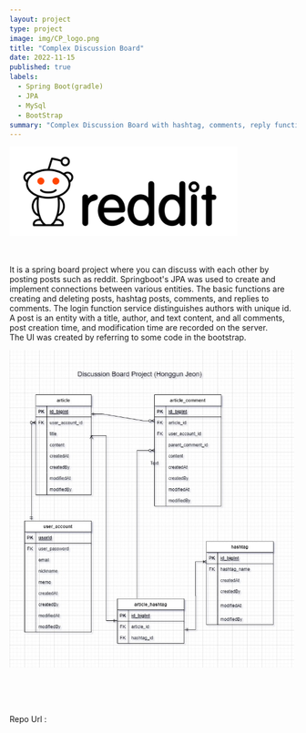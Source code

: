 ```yaml
---
layout: project
type: project
image: img/CP_logo.png
title: "Complex Discussion Board"
date: 2022-11-15
published: true
labels:
  - Spring Boot(gradle)
  - JPA
  - MySql
  - BootStrap
summary: "Complex Discussion Board with hashtag, comments, reply functions"
---
```


<div class="text-center p-4">
  <img width="400px" src="../img/reddit.png" >
</div>
<br><br>

It is a spring board project where you can discuss with each other by posting posts such as reddit.
Springboot's JPA was used to create and implement connections between various entities. The basic functions are creating and deleting posts, hashtag posts, comments, and replies to comments. The login function service distinguishes authors with unique id. A post is an entity with a title, author, and text content, and all comments, post creation time, and modification time are recorded on the server.
<br>
The UI was created by referring to some code in the bootstrap.


<div class="text-center p-4">
  <img width="500px" src="../img/complexboard.jpg" >
</div>

<br><br><br>

Repo Url : 
